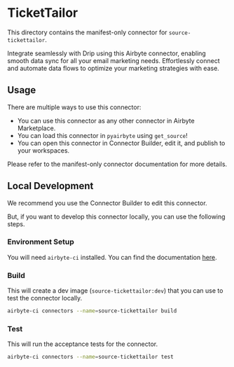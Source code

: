 # TicketTailor
This directory contains the manifest-only connector for `source-tickettailor`.

Integrate seamlessly with Drip using this Airbyte connector, enabling smooth data sync for all your email marketing needs. Effortlessly connect and automate data flows to optimize your marketing strategies with ease.

## Usage
There are multiple ways to use this connector:
- You can use this connector as any other connector in Airbyte Marketplace.
- You can load this connector in `pyairbyte` using `get_source`!
- You can open this connector in Connector Builder, edit it, and publish to your workspaces.

Please refer to the manifest-only connector documentation for more details.

## Local Development
We recommend you use the Connector Builder to edit this connector.

But, if you want to develop this connector locally, you can use the following steps.

### Environment Setup
You will need `airbyte-ci` installed. You can find the documentation [here](airbyte-ci).

### Build
This will create a dev image (`source-tickettailor:dev`) that you can use to test the connector locally.
```bash
airbyte-ci connectors --name=source-tickettailor build
```

### Test
This will run the acceptance tests for the connector.
```bash
airbyte-ci connectors --name=source-tickettailor test
```

